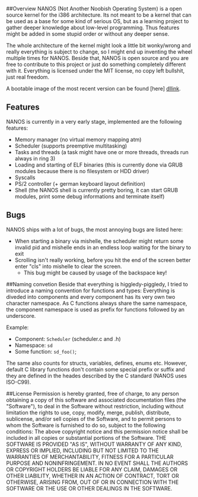 ##Overview
NANOS (Not Another Noobish Operating System) is a open source kernel for the i386 architecture. 
Its not meant to be a kernel that can be used as a base for some kind of serious OS, but as a learning project to gather deeper knowledge about low-level programming. Thus features might be added in some stupid order or without any deeper sense.

The whole architecture of the kernel might look a little bit wonky/wrong and really everything is subject to change, so I might end up inventing the wheel multiple times for NANOS. Beside that, NANOS is open source and you are free to contribute to this project or just do something completely different with it. Everything is licensed under the MIT license, no copy left bullshit, just real freedom.

A bootable image of the most recent version can be found [here] [dllink].

## Features
NANOS is currently in a very early stage, implemented are the following features:

* Memory manager (no virtual memory mapping atm)
* Scheduler (supports preemptive multitasking)
* Tasks and threads (a task might have one or more threads, threads run always in ring 3)
* Loading and starting of ELF binaries (this is currently done via GRUB modules because there is no filesystem or HDD driver)
* Syscalls
* PS/2 controller (+ german keyboard layout definition)
* Shell (the NANOS shell is currently pretty boring, it can start GRUB modules, print some debug informations and terminate itself)

## Bugs
NANOS ships with a lot of bugs, the most annoying bugs are listed here:

* When starting a binary via mishelle, the scheduler might return some invalid pid and mishelle ends in an endless loop waiting for the binary to exit
* Scrolling isn't really working, before you hit the end of the screen better enter "cls" into mishelle to clear the screen.
  * This bug might be caused by usage of the backspace key!

##Naming convetion
Beside that everything is higgledy-piggledy, I tried to introduce a naming convention for functions and types: Everything is diveded into components and every component has its very own two character namespace. As C functions always share the same namespace, the component namespace is used as prefix for functions followed by an underscore.

Example:

* Component: `Scheduler` (scheduler.c and .h)
* Namespace: `sd`
* Some function: `sd_foo()`;

The same also counts for structs, variables, defines, enums etc. However, default C library functions don't contain some special prefix or suffix and they are defined in the heades described by the C standard (NANOS uses ISO-C99).

##License
Permission is hereby granted, free of charge, to any person obtaining a copy of this software and associated 
documentation files (the "Software"), to deal in the Software without restriction, including without limitation 
the rights to use, copy, modify, merge, publish, distribute, sublicense, and/or sell copies of the Software, 
and to permit persons to whom the Software is furnished to do so, subject to the following conditions:
The above copyright notice and this permission notice shall be included in all copies or substantial portions of the Software.
THE SOFTWARE IS PROVIDED "AS IS", WITHOUT WARRANTY OF ANY KIND, EXPRESS OR IMPLIED, 
INCLUDING BUT NOT LIMITED TO THE WARRANTIES OF MERCHANTABILITY, FITNESS FOR A PARTICULAR 
PURPOSE AND NONINFRINGEMENT. IN NO EVENT SHALL THE AUTHORS OR COPYRIGHT HOLDERS BE LIABLE 
FOR ANY CLAIM, DAMAGES OR OTHER LIABILITY, WHETHER IN AN ACTION OF CONTRACT, TORT OR OTHERWISE, 
ARISING FROM, OUT OF OR IN CONNECTION WITH THE SOFTWARE OR THE USE OR OTHER DEALINGS IN THE SOFTWARE.

[dllink]: http://widerwille.com/stuff/nanos.zip
